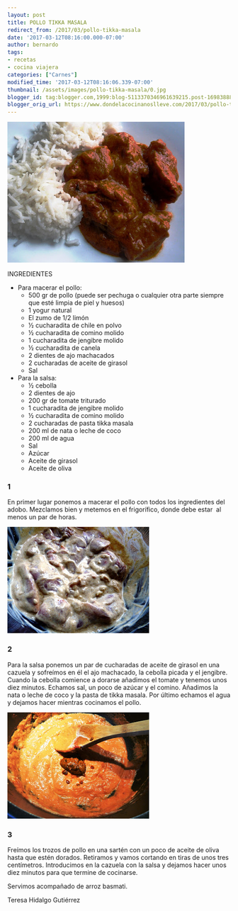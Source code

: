 ```yaml
---
layout: post
title: POLLO TIKKA MASALA
redirect_from: /2017/03/pollo-tikka-masala
date: '2017-03-12T08:16:00.000-07:00'
author: bernardo
tags:
- recetas
- cocina viajera
categories: ["Carnes"]
modified_time: '2017-03-12T08:16:06.339-07:00'
thumbnail: /assets/images/pollo-tikka-masala/0.jpg
blogger_id: tag:blogger.com,1999:blog-5113370346961639215.post-1698388800493981118
blogger_orig_url: https://www.dondelacocinanoslleve.com/2017/03/pollo-tikka-masala.html
---
```


![](/assets/images/pollo-tikka-masala/0.jpg)

  

INGREDIENTES

* Para macerar el pollo:
  * 500 gr de pollo (puede ser pechuga o cualquier otra parte siempre que esté limpia de piel y huesos)
  * 1 yogur natural
  * El zumo de 1/2 limón
  * ½ cucharadita de chile en polvo
  * ½ cucharadita de comino molido
  * 1 cucharadita de jengibre molido
  * ½ cucharadita de canela
  * 2 dientes de ajo machacados
  * 2 cucharadas de aceite de girasol
  * Sal
* Para la salsa:
  * ½ cebolla
  * 2 dientes de ajo
  * 200 gr de tomate triturado
  * 1 cucharadita de jengibre molido
  * ½ cucharadita de comino molido
  * 2 cucharadas de pasta tikka masala
  * 200 ml de nata o leche de coco
  * 200 ml de agua
  * Sal
  * Azúcar
  * Aceite de girasol
  * Aceite de oliva

  

  

### 1

En primer lugar ponemos a macerar el pollo con todos los ingredientes del adobo. Mezclamos bien y metemos en el frigorífico, donde debe estar  al menos un par de horas.

  

![](/assets/images/pollo-tikka-masala/1.jpg)

  

### 2

Para la salsa ponemos un par de cucharadas de aceite de girasol en una cazuela y sofreímos en él el ajo machacado, la cebolla picada y el jengibre. Cuando la cebolla comience a dorarse añadimos el tomate y tenemos unos diez minutos. Echamos sal, un poco de azúcar y el comino. Añadimos la nata o leche de coco y la pasta de tikka masala. Por último echamos el agua y dejamos hacer mientras cocinamos el pollo.

![](/assets/images/pollo-tikka-masala/2.jpg)

### 3

Freímos los trozos de pollo en una sartén con un poco de aceite de oliva hasta que estén dorados. Retiramos y vamos cortando en tiras de unos tres centímetros. Introducimos en la cazuela con la salsa y dejamos hacer unos diez minutos para que termine de cocinarse.

Servimos acompañado de arroz basmati.

Teresa Hidalgo Gutiérrez
